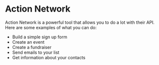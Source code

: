 # Action Network

Action Network is a powerful tool that allows you to do a lot with their API.
Here are some examples of what you can do:

- Build a simple sign up form
- Create an event
- Create a fundraiser
- Send emails to your list
- Get information about your contacts
